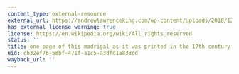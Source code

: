 ```yaml
---
content_type: external-resource
external_url: https://andrewlawrenceking.com/wp-content/uploads/2018/12/lamento-della-ninfa.png
has_external_license_warning: true
license: https://en.wikipedia.org/wiki/All_rights_reserved
status: ''
title: one page of this madrigal as it was printed in the 17th century
uid: cb32ef76-58bf-471f-a1c5-a3dfd1a838cd
wayback_url: ''
---
```

